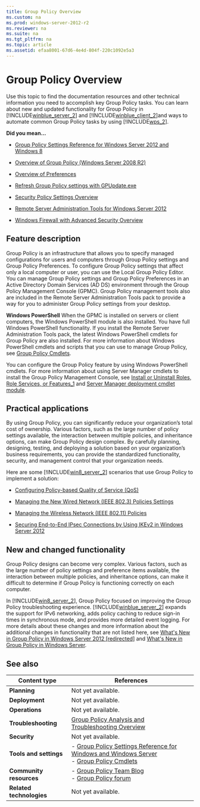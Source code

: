 ```yaml
---
title: Group Policy Overview
ms.custom: na
ms.prod: windows-server-2012-r2
ms.reviewer: na
ms.suite: na
ms.tgt_pltfrm: na
ms.topic: article
ms.assetid: efaa8001-67d6-4e4d-804f-220c1092e5a3
---
```

# Group Policy Overview
Use this topic to find the documentation resources and other technical information you need to accomplish key Group Policy tasks. You can learn about new and updated functionality for Group Policy in [!INCLUDE[winblue_server_2](includes/winblue_server_2_md.md)] and [!INCLUDE[winblue_client_2](includes/winblue_client_2_md.md)]and ways to automate common Group Policy tasks by using [!INCLUDE[wps_2](includes/wps_2_md.md)].

**Did you mean…**

-   [Group Policy Settings Reference for Windows Server 2012 and Windows 8](http://go.microsoft.com/fwlink/?LinkId=261775)

-   [Overview of Group Policy \(Windows Server 2008 R2\)](http://technet.microsoft.com/library/cc726027.aspx)

-   [Overview of Preferences](http://go.microsoft.com/fwlink/p/?linkid=216977)

-   [Refresh Group Policy settings with GPUpdate.exe](http://technet.microsoft.com/library/cc739112.aspx)

-   [Security Policy Settings Overview](Security-Policy-Settings-Overview.md)

-   [Remote Server Administration Tools for Windows Server 2012](Remote-Server-Administration-Tools-for-Windows-Server-2012.md)

-   [Windows Firewall with Advanced Security Overview](assetId:///9ae80ae1-a693-48ed-917a-f03ea92b550d)

## <a name="BKMK_OVER"></a>Feature description
Group Policy is an infrastructure that allows you to specify managed configurations for users and computers through Group Policy settings and Group Policy Preferences. To configure Group Policy settings that affect only a local computer or user, you can use the Local Group Policy Editor. You can manage Group Policy settings and Group Policy Preferences in an Active Directory Domain Services \(AD DS\) environment through the Group Policy Management Console \(GPMC\). Group Policy management tools also are included in the Remote Server Administration Tools pack to provide a way for you to administer Group Policy settings from your desktop.

**Windows PowerShell** When the GPMC is installed on servers or client computers, the Windows PowerShell module is also installed. You have full Windows PowerShell functionality. If you install the Remote Server Administration Tools pack, the latest Windows PowerShell cmdlets for Group Policy are also installed. For more information about Windows PowerShell cmdlets and scripts that you can use to manage Group Policy, see [Group Policy Cmdlets](http://technet.microsoft.com/library/hh967461.aspx).

You can configure the Group Policy feature by using Windows PowerShell cmdlets. For more information about using Server Manager cmdlets to install the Group Policy Management Console, see [Install or Uninstall Roles, Role Services, or Features_1](Install-or-Uninstall-Roles,-Role-Services,-or-Features_1.md) and [Server Manager deployment cmdlet module](http://go.microsoft.com/fwlink/?LinkId=242610).

## <a name="BKMK_APP"></a>Practical applications
By using Group Policy, you can significantly reduce your organization’s total cost of ownership. Various factors, such as the large number of policy settings available, the interaction between multiple policies, and inheritance options, can make Group Policy design complex. By carefully planning, designing, testing, and deploying a solution based on your organization’s business requirements, you can provide the standardized functionality, security, and management control that your organization needs.

Here are some [!INCLUDE[win8_server_2](includes/win8_server_2_md.md)] scenarios that use Group Policy to implement a solution:

-   [Configuring Policy-based Quality of Service &#40;QoS&#41;](Configuring-Policy-based-Quality-of-Service--QoS-.md)

-   [Managing the New Wired Network &#40;IEEE 802.3&#41; Policies Settings](Managing-the-New-Wired-Network--IEEE-802.3--Policies-Settings.md)

-   [Managing the Wireless Network &#40;IEEE 802.11&#41; Policies](Managing-the-Wireless-Network--IEEE-802.11--Policies.md)

-   [Securing End-to-End IPsec Connections by Using IKEv2 in Windows Server 2012](Securing-End-to-End-IPsec-Connections-by-Using-IKEv2-in-Windows-Server-2012.md)

## <a name="BKMK_NEW"></a>New and changed functionality
Group Policy designs can become very complex. Various factors, such as the large number of policy settings and preference items available, the interaction between multiple policies, and inheritance options, can make it difficult to determine if Group Policy is functioning correctly on each computer.

In [!INCLUDE[win8_server_2](includes/win8_server_2_md.md)], Group Policy focused on improving the Group Policy troubleshooting experience. [!INCLUDE[winblue_server_2](includes/winblue_server_2_md.md)] expands the support for IPv6 networking, adds policy caching to reduce sign\-in times in synchronous mode, and provides more detailed event logging. For more details about these changes and more information about the additional changes in functionality that are not listed here, see [What's New in Group Policy in Windows Server 2012 \[redirected\]](assetId:///2e7bfa32-9fa9-4031-8160-d3a8c526df8d) and [What's New in Group Policy in Windows Server](What-s-New-in-Group-Policy-in-Windows-Server.md).

## <a name="BKMK_LINKS"></a>See also

|Content type|References|
|----------------|--------------|
|**Planning**|Not yet available.|
|**Deployment**|Not yet available.|
|**Operations**|Not yet available.|
|**Troubleshooting**|[Group Policy Analysis and Troubleshooting Overview](Group-Policy-Analysis-and-Troubleshooting-Overview.md)|
|**Security**|Not yet available.|
|**Tools and settings**|-   [Group Policy Settings Reference for Windows and Windows Server](http://go.microsoft.com/fwlink/?LinkId=261775)<br />-   [Group Policy Cmdlets](http://technet.microsoft.com/library/hh967461.aspx)|
|**Community resources**|-   [Group Policy Team Blog](http://blogs.technet.com/b/grouppolicy/)<br />-   [Group Policy forum](http://social.technet.microsoft.com/Forums/winserverGP/threads?sort=repliesdesc)|
|**Related technologies**|Not yet available.|



